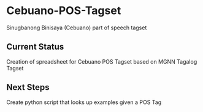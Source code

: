 # Cebuano-POS-Tagset
Sinugbanong Binisaya (Cebuano) part of speech tagset

## Current Status
Creation of spreadsheet for Cebuano POS Tagset based on MGNN Tagalog Tagset

## Next Steps
Create python script that looks up examples given a POS Tag